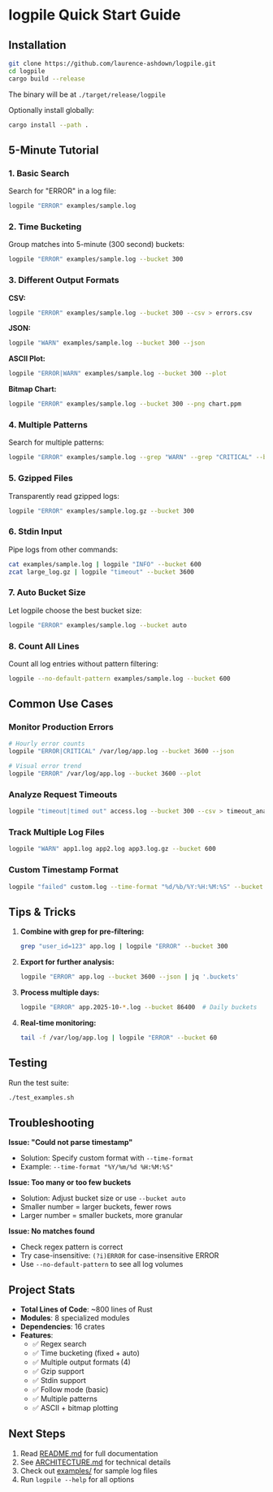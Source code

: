 # logpile Quick Start Guide

## Installation

```bash
git clone https://github.com/laurence-ashdown/logpile.git
cd logpile
cargo build --release
```

The binary will be at `./target/release/logpile`

Optionally install globally:
```bash
cargo install --path .
```

## 5-Minute Tutorial

### 1. Basic Search
Search for "ERROR" in a log file:
```bash
logpile "ERROR" examples/sample.log
```

### 2. Time Bucketing
Group matches into 5-minute (300 second) buckets:
```bash
logpile "ERROR" examples/sample.log --bucket 300
```

### 3. Different Output Formats

**CSV:**
```bash
logpile "ERROR" examples/sample.log --bucket 300 --csv > errors.csv
```

**JSON:**
```bash
logpile "WARN" examples/sample.log --bucket 300 --json
```

**ASCII Plot:**
```bash
logpile "ERROR|WARN" examples/sample.log --bucket 300 --plot
```

**Bitmap Chart:**
```bash
logpile "ERROR" examples/sample.log --bucket 300 --png chart.ppm
```

### 4. Multiple Patterns
Search for multiple patterns:
```bash
logpile "ERROR" examples/sample.log --grep "WARN" --grep "CRITICAL" --bucket 600
```

### 5. Gzipped Files
Transparently read gzipped logs:
```bash
logpile "ERROR" examples/sample.log.gz --bucket 300
```

### 6. Stdin Input
Pipe logs from other commands:
```bash
cat examples/sample.log | logpile "INFO" --bucket 600
zcat large_log.gz | logpile "timeout" --bucket 3600
```

### 7. Auto Bucket Size
Let logpile choose the best bucket size:
```bash
logpile "ERROR" examples/sample.log --bucket auto
```

### 8. Count All Lines
Count all log entries without pattern filtering:
```bash
logpile --no-default-pattern examples/sample.log --bucket 600
```

## Common Use Cases

### Monitor Production Errors
```bash
# Hourly error counts
logpile "ERROR|CRITICAL" /var/log/app.log --bucket 3600 --json

# Visual error trend
logpile "ERROR" /var/log/app.log --bucket 3600 --plot
```

### Analyze Request Timeouts
```bash
logpile "timeout|timed out" access.log --bucket 300 --csv > timeout_analysis.csv
```

### Track Multiple Log Files
```bash
logpile "WARN" app1.log app2.log app3.log.gz --bucket 600
```

### Custom Timestamp Format
```bash
logpile "failed" custom.log --time-format "%d/%b/%Y:%H:%M:%S" --bucket 300
```

## Tips & Tricks

1. **Combine with grep for pre-filtering:**
   ```bash
   grep "user_id=123" app.log | logpile "ERROR" --bucket 300
   ```

2. **Export for further analysis:**
   ```bash
   logpile "ERROR" app.log --bucket 3600 --json | jq '.buckets'
   ```

3. **Process multiple days:**
   ```bash
   logpile "ERROR" app.2025-10-*.log --bucket 86400  # Daily buckets
   ```

4. **Real-time monitoring:**
   ```bash
   tail -f /var/log/app.log | logpile "ERROR" --bucket 60
   ```

## Testing

Run the test suite:
```bash
./test_examples.sh
```

## Troubleshooting

**Issue: "Could not parse timestamp"**
- Solution: Specify custom format with `--time-format`
- Example: `--time-format "%Y/%m/%d %H:%M:%S"`

**Issue: Too many or too few buckets**
- Solution: Adjust bucket size or use `--bucket auto`
- Smaller number = larger buckets, fewer rows
- Larger number = smaller buckets, more granular

**Issue: No matches found**
- Check regex pattern is correct
- Try case-insensitive: `(?i)ERROR` for case-insensitive ERROR
- Use `--no-default-pattern` to see all log volumes

## Project Stats

- **Total Lines of Code**: ~800 lines of Rust
- **Modules**: 8 specialized modules
- **Dependencies**: 16 crates
- **Features**: 
  - ✅ Regex search
  - ✅ Time bucketing (fixed + auto)
  - ✅ Multiple output formats (4)
  - ✅ Gzip support
  - ✅ Stdin support
  - ✅ Follow mode (basic)
  - ✅ Multiple patterns
  - ✅ ASCII + bitmap plotting

## Next Steps

1. Read [README.md](README.md) for full documentation
2. See [ARCHITECTURE.md](ARCHITECTURE.md) for technical details
3. Check out [examples/](examples/) for sample log files
4. Run `logpile --help` for all options


